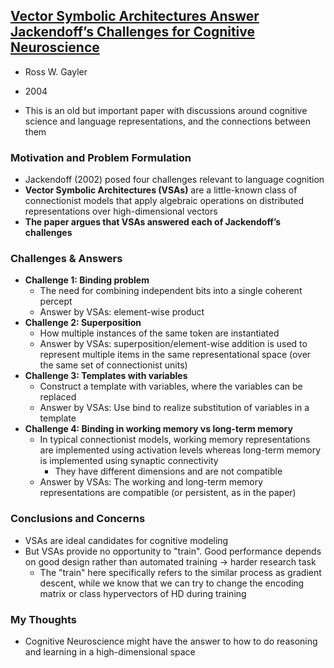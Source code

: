 ## [Vector Symbolic Architectures Answer Jackendoff’s Challenges for Cognitive Neuroscience](https://arxiv.org/abs/cs/0412059)

* Ross W. Gayler

* 2004

* This is an old but important paper with discussions around cognitive science and language representations, and the connections between them


### Motivation and Problem Formulation

* Jackendoff (2002) posed four challenges relevant to language cognition
* **Vector Symbolic Architectures (VSAs)** are a little-known class of connectionist models that apply algebraic operations on distributed representations over high-dimensional vectors
* **The paper argues that VSAs answered each of Jackendoff’s challenges**

### Challenges & Answers

* **Challenge 1: Binding problem**
  * The need for combining independent bits into a single coherent percept
  * Answer by VSAs: element-wise product
* **Challenge 2: Superposition**
  * How multiple instances of the same token are instantiated
  * Answer by VSAs: superposition/element-wise addition is used to represent multiple items in the same representational space (over the same set of connectionist units)
* **Challenge 3: Templates with variables**
  * Construct a template with variables, where the variables can be replaced
  * Answer by VSAs: Use bind to realize substitution of variables in a template
* **Challenge 4: Binding in working memory vs long-term memory**
  * In typical connectionist models, working memory representations are implemented using activation levels whereas long-term memory is implemented using synaptic connectivity
    * They have different dimensions and are not compatible
  * Answer by VSAs: The working and long-term memory representations are compatible (or persistent, as in the paper)

### Conclusions and Concerns

* VSAs are ideal candidates for cognitive modeling
* But VSAs provide no opportunity to "train". Good performance depends on good design rather than automated training → harder research task
  * The "train" here specifically refers to the similar process as gradient descent, while we know that we can try to change the encoding matrix or class hypervectors of HD during training

### My Thoughts

* Cognitive Neuroscience might have the answer to how to do reasoning and learning in a high-dimensional space